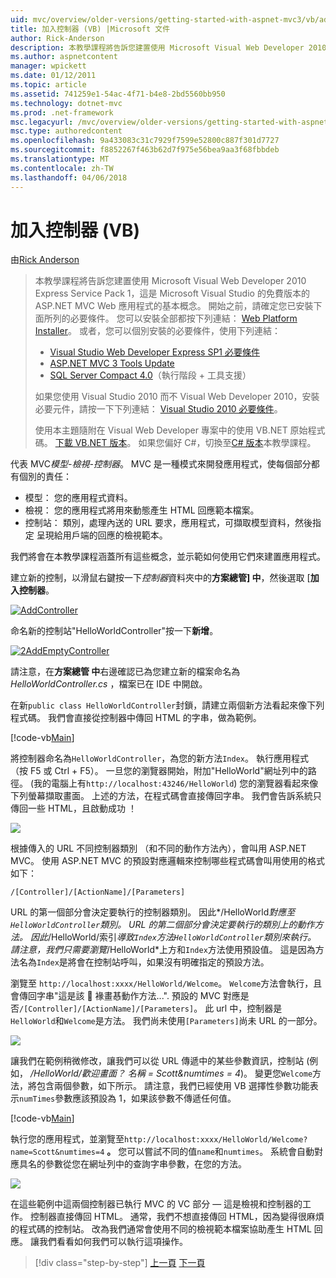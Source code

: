```yaml
---
uid: mvc/overview/older-versions/getting-started-with-aspnet-mvc3/vb/adding-a-controller
title: 加入控制器 (VB) |Microsoft 文件
author: Rick-Anderson
description: 本教學課程將告訴您建置使用 Microsoft Visual Web Developer 2010 Express Service Pack 1，也就是 ASP.NET MVC Web 應用程式的基本概念...
ms.author: aspnetcontent
manager: wpickett
ms.date: 01/12/2011
ms.topic: article
ms.assetid: 741259e1-54ac-4f71-b4e8-2bd5560bb950
ms.technology: dotnet-mvc
ms.prod: .net-framework
msc.legacyurl: /mvc/overview/older-versions/getting-started-with-aspnet-mvc3/vb/adding-a-controller
msc.type: authoredcontent
ms.openlocfilehash: 9a433083c31c7929f7599e52800c887f301d7727
ms.sourcegitcommit: f8852267f463b62d7f975e56bea9aa3f68fbbdeb
ms.translationtype: MT
ms.contentlocale: zh-TW
ms.lasthandoff: 04/06/2018
---
```

<a name="adding-a-controller-vb"></a>加入控制器 (VB)
====================
由[Rick Anderson](https://github.com/Rick-Anderson)

> 本教學課程將告訴您建置使用 Microsoft Visual Web Developer 2010 Express Service Pack 1，這是 Microsoft Visual Studio 的免費版本的 ASP.NET MVC Web 應用程式的基本概念。 開始之前，請確定您已安裝下面所列的必要條件。 您可以安裝全部都按下列連結： [Web Platform Installer](https://www.microsoft.com/web/gallery/install.aspx?appid=VWD2010SP1Pack)。 或者，您可以個別安裝的必要條件，使用下列連結：
> 
> - [Visual Studio Web Developer Express SP1 必要條件](https://www.microsoft.com/web/gallery/install.aspx?appid=VWD2010SP1Pack)
> - [ASP.NET MVC 3 Tools Update](https://www.microsoft.com/web/gallery/install.aspx?appsxml=&amp;appid=MVC3)
> - [SQL Server Compact 4.0](https://www.microsoft.com/web/gallery/install.aspx?appid=SQLCE;SQLCEVSTools_4_0)（執行階段 + 工具支援）
> 
> 如果您使用 Visual Studio 2010 而不 Visual Web Developer 2010，安裝必要元件，請按一下下列連結： [Visual Studio 2010 必要條件](https://www.microsoft.com/web/gallery/install.aspx?appsxml=&amp;appid=VS2010SP1Pack)。
> 
> 使用本主題隨附在 Visual Web Developer 專案中的使用 VB.NET 原始程式碼。 [下載 VB.NET 版本](https://code.msdn.microsoft.com/Introduction-to-MVC-3-10d1b098)。 如果您偏好 C#，切換至[C# 版本](../cs/adding-a-controller.md)本教學課程。


代表 MVC*模型-檢視-控制器*。 MVC 是一種模式來開發應用程式，使每個部分都有個別的責任：

- 模型： 您的應用程式資料。
- 檢視： 您的應用程式將用來動態產生 HTML 回應範本檔案。
- 控制站： 類別，處理內送的 URL 要求，應用程式，可擷取模型資料，然後指定 呈現給用戶端的回應的檢視範本。

我們將會在本教學課程涵蓋所有這些概念，並示範如何使用它們來建置應用程式。

建立新的控制，以滑鼠右鍵按一下*控制器*資料夾中的**方案總管] 中**，然後選取 [**加入控制器**。

[![AddController](adding-a-controller/_static/image2.png "AddController")](adding-a-controller/_static/image1.png)

命名新的控制站&quot;HelloWorldController&quot;按一下**新增**。

[![2AddEmptyController](adding-a-controller/_static/image4.png "2AddEmptyController")](adding-a-controller/_static/image3.png)

請注意，在**方案總管 中**右邊確認已為您建立新的檔案命名為*HelloWorldController.cs* ，檔案已在 IDE 中開啟。

在新`public class HelloWorldController`封鎖，請建立兩個新方法看起來像下列程式碼。 我們會直接從控制器中傳回 HTML 的字串，做為範例。

[!code-vb[Main](adding-a-controller/samples/sample1.vb)]

將控制器命名為`HelloWorldController`，為您的新方法`Index`。 執行應用程式 （按 F5 或 Ctrl + F5）。 一旦您的瀏覽器開始，附加&quot;HelloWorld&quot;網址列中的路徑。 (我的電腦上有`http://localhost:43246/HelloWorld`) 您的瀏覽器看起來像下列螢幕擷取畫面。 上述的方法，在程式碼會直接傳回字串。 我們會告訴系統只傳回一些 HTML，且啟動成功 ！

![](adding-a-controller/_static/image5.png)

根據傳入的 URL 不同控制器類別 （和不同的動作方法內），會叫用 ASP.NET MVC。 使用 ASP.NET MVC 的預設對應邏輯來控制哪些程式碼會叫用使用的格式如下：

`/[Controller]/[ActionName]/[Parameters]`

URL 的第一個部分會決定要執行的控制器類別。 因此*/HelloWorld*對應至`HelloWorldController`類別。 URL 的第二個部分會決定要執行的類別上的動作方法。 因此*/HelloWorld/索引*導致`Index`方法`HelloWorldController`類別來執行。 請注意，我們只需要瀏覽*/HelloWorld*上方和`Index`方法使用預設值。 這是因為方法名為`Index`是將會在控制站呼叫，如果沒有明確指定的預設方法。

瀏覽至 `http://localhost:xxxx/HelloWorld/Welcome`。 `Welcome`方法會執行，且會傳回字串&quot;這是該  褖畫惎動作方法...&quot;. 預設的 MVC 對應是否`/[Controller]/[ActionName]/[Parameters]`。 此 url 中，控制器是`HelloWorld`和`Welcome`是方法。 我們尚未使用`[Parameters]`尚未 URL 的一部分。

![](adding-a-controller/_static/image6.png)

讓我們在範例稍微修改，讓我們可以從 URL 傳遞中的某些參數資訊，控制站 (例如， */HelloWorld/歡迎畫面？ 名稱 = Scott&amp;numtimes = 4*)。 變更您`Welcome`方法，將包含兩個參數，如下所示。 請注意，我們已經使用 VB 選擇性參數功能表示`numTimes`參數應該預設為 1，如果該參數不傳遞任何值。

[!code-vb[Main](adding-a-controller/samples/sample2.vb)]

執行您的應用程式，並瀏覽至`http://localhost:xxxx/HelloWorld/Welcome?name=Scott&numtimes=4` **。** 您可以嘗試不同的值`name`和`numtimes`。 系統會自動對應具名的參數從您在網址列中的查詢字串參數，在您的方法。

![](adding-a-controller/_static/image7.png)

在這些範例中這兩個控制器已執行 MVC 的 VC 部分 — 這是檢視和控制器的工作。 控制器直接傳回 HTML。 通常，我們不想直接傳回 HTML，因為變得很麻煩的程式碼的控制站。 改為我們通常會使用不同的檢視範本檔案協助產生 HTML 回應。 讓我們看看如何我們可以執行這項操作。

> [!div class="step-by-step"]
> [上一頁](intro-to-aspnet-mvc-3.md)
> [下一頁](adding-a-view.md)
